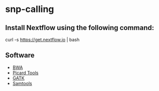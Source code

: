 # snp-calling

## Install Nextflow using the following command: 

  curl -s https://get.nextflow.io | bash 

## Software

* [BWA](http://bio-bwa.sourceforge.net/)
* [Picard Tools](https://broadinstitute.github.io/picard/)
* [GATK](https://gatk.broadinstitute.org/)
* [Samtools](http://www.htslib.org/)
